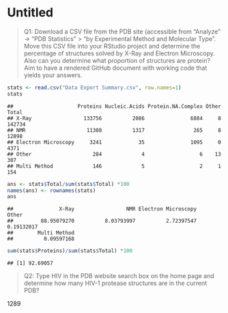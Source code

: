 Untitled
================

> Q1: Download a CSV file from the PDB site (accessible from “Analyze”
> -\> “PDB Statistics” \> “by Experimental Method and Molecular Type”.
> Move this CSV file into your RStudio project and determine the
> percentage of structures solved by X-Ray and Electron Microscopy. Also
> can you determine what proportion of structures are protein? Aim to
> have a rendered GitHub document with working code that yields your
> answers.

``` r
stats <- read.csv("Data Export Summary.csv", row.names=1)
stats
```

    ##                     Proteins Nucleic.Acids Protein.NA.Complex Other  Total
    ## X-Ray                 133756          2086               6884     8 142734
    ## NMR                    11308          1317                265     8  12898
    ## Electron Microscopy     3241            35               1095     0   4371
    ## Other                    284             4                  6    13    307
    ## Multi Method             146             5                  2     1    154

``` r
ans <- stats$Total/sum(stats$Total) *100
names(ans) <- rownames(stats)
ans
```

    ##               X-Ray                 NMR Electron Microscopy               Other 
    ##         88.95079270          8.03793997          2.72397547          0.19132017 
    ##        Multi Method 
    ##          0.09597168

``` r
sum(stats$Proteins)/sum(stats$Total) *100
```

    ## [1] 92.69057

> Q2: Type HIV in the PDB website search box on the home page and
> determine how many HIV-1 protease structures are in the current PDB?

1289
